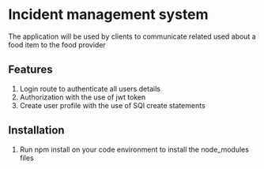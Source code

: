 # Incident management system

The application will be used by clients to communicate related used about a food item to the food provider

## Features

1.  Login route to authenticate all users details
2.  Authorization with the use of jwt token
3.  Create user profile with the use of SQl create statements

## Installation

1. Run npm install on your code environment to install the node_modules files
